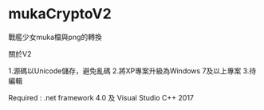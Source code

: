 # mukaCryptoV2

戰艦少女muka檔與png的轉換

關於V2

1.源碼以Unicode儲存，避免亂碼
2.將XP專案升級為Windows 7及以上專案
3.待編輯

Required : .net framework 4.0 及 Visual Studio C++ 2017
